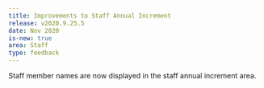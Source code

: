 ```yaml
---
title: Improvements to Staff Annual Increment
release: v2020.9.25.5
date: Nov 2020
is-new: true
area: Staff
type: feedback
---
```


Staff member names are now displayed in the staff annual increment area.
